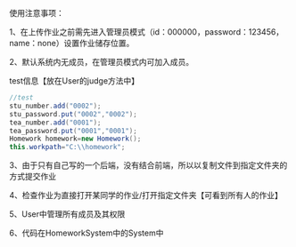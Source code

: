 使用注意事项：

1、在上传作业之前需先进入管理员模式（id：000000，password：123456，name：none）设置作业储存位置。

2、默认系统内无成员，在管理员模式内可加入成员。

test信息【放在User的judge方法中】

```java
//test
stu_number.add("0002");
stu_password.put("0002","0002");
tea_number.add("0001");
tea_password.put("0001","0001");
Homework homework=new Homework();
this.workpath="C:\\homework";
```

3、由于只有自己写的一个后端，没有结合前端，所以以复制文件到指定文件夹的方式提交作业

4、检查作业为直接打开某同学的作业/打开指定文件夹【可看到所有人的作业】

5、User中管理所有成员及其权限

6、代码在HomeworkSystem中的System中